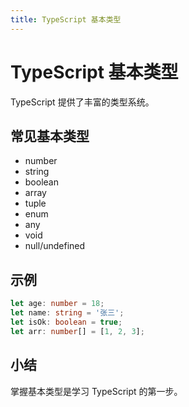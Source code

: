 ```yaml
---
title: TypeScript 基本类型
---
```


# TypeScript 基本类型

TypeScript 提供了丰富的类型系统。

## 常见基本类型
- number
- string
- boolean
- array
- tuple
- enum
- any
- void
- null/undefined

## 示例

```ts
let age: number = 18;
let name: string = '张三';
let isOk: boolean = true;
let arr: number[] = [1, 2, 3];
```

## 小结
掌握基本类型是学习 TypeScript 的第一步。 